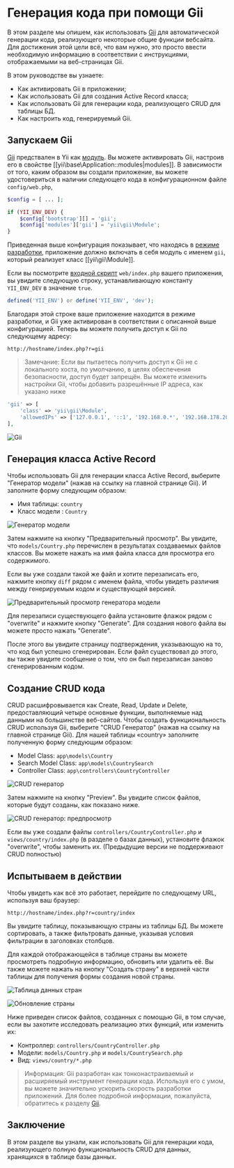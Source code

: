 Генерация кода при помощи Gii
========================

В этом разделе мы опишем, как использовать [Gii](tool-gii.md) для автоматической генерации кода,
реализующего некоторые общие функции вебсайта. Для достижения этой цели всё, что вам нужно, это просто ввести необходимую информацию в соответствии с инструкциями, отображаемыми на веб-страницах Gii.

В этом руководстве вы узнаете:

* Как активировать Gii в приложении;
* Как использовать Gii для создания Active Record класса;
* Как использовать Gii для генерации кода, реализующего CRUD для таблицы БД.
* Как настроить код, генерируемый Gii.


Запускаем Gii <a name="starting-gii"></a>
------------

[Gii](tool-gii.md) предствален в Yii как [модуль](structure-modules.md). Вы можете активировать Gii,
настроив его в свойстве [[yii\base\Application::modules|modules]]. В зависимости от того, каким образом вы создали приложение, вы можете удостовериться в наличии следующего кода в конфигурационном файле `config/web.php`,

```php
$config = [ ... ];

if (YII_ENV_DEV) {
    $config['bootstrap'][] = 'gii';
    $config['modules']['gii'] = 'yii\gii\Module';
}
```

Приведенная выше конфигурация показывает, что находясь в [режиме разработки](concept-configurations.md#environment-constants),
приложение должно включать в себя модуль с именем `gii`, который реализует класс [[yii\gii\Module]].

Если вы посмотрите [входной скрипт](structure-entry-scripts.md) `web/index.php` вашего приложения, вы
увидите следующую строку, устанавливающую константу `YII_ENV_DEV` в значение `true`.

```php
defined('YII_ENV') or define('YII_ENV', 'dev');
```

Благодаря этой строке ваше приложение находится в режиме разработки, и Gii уже активирован в соответствии с описанной выше конфигурацией. Теперь вы можете получить доступ к Gii по следующему адресу:

```
http://hostname/index.php?r=gii
```
> Замечание: Если вы пытаетесь получить доступ к Gii не с локального хоста, по умолчанию, в целях обеспечения безопасности,
> доступ будет запрещён. Вы можете изменить настройки Gii, чтобы добавить разрешённые IP адреса, как указано ниже

```php
'gii' => [
    'class' => 'yii\gii\Module',
    'allowedIPs' => ['127.0.0.1', '::1', '192.168.0.*', '192.168.178.20'] // регулируйте в соответствии со своими нуждами
],
```
![Gii](images/start-gii.png)


Генерация класса Active Record <a name="generating-ar"></a>
---------------------------------

Чтобы использовать Gii для генерации класса Active Record, выберите "Генератор модели" (нажав на ссылку на главной странице Gii). И заполните форму следующим образом:

* Имя таблицы: `country`
* Класс модели : `Country`

![Генератор модели](images/start-gii-model.png)

Затем нажмите на кнопку "Предварительный просмотр". Вы увидите, что `models/Country.php` перечислен в результатах создаваемых файлов классов. Вы можете нажать на имя файла класса для просмотра его содержимого.

Если вы уже создали такой же файл и хотите перезаписать его, нажмите кнопку `diff` рядом с именем файла, чтобы увидеть различия между генерируемым кодом и существующей версией.

![Предварительный просмотр генератора модели](images/start-gii-model-preview.png)

Для перезаписи существующего файла установите флажок рядом с "overwrite" и нажмите кнопку "Generate". Для создания нового файла вы можете просто нажать "Generate".

После этого вы увидите страницу подтверждения, указывающую на то, что код был успешно сгенерирован. Если файл существовал до этого, вы также увидите сообщение о том, что он был перезаписан заново сгенерированным кодом.


Создание CRUD кода <a name="generating-crud"></a>
--------------------

CRUD расшифровывается как Create, Read, Update и Delete, предоставляющий четыре основные функции, выполняемые над данными на большинстве веб-сайтов. Чтобы создать функциональность CRUD используя Gii, выберите "CRUD Генератор" (нажав на ссылку на главной странице Gii). Для нашей таблицы «country» заполните полученную форму следующим образом:

* Model Class: `app\models\Country`
* Search Model Class: `app\models\CountrySearch`
* Controller Class: `app\controllers\CountryController`

![CRUD генератор](images/start-gii-crud.png)

Затем нажмите на кнопку "Preview". Вы увидите список файлов, которые будут созданы, как показано ниже.

![CRUD генератор: предпросмотр](images/start-gii-crud-preview.png)

Если вы уже создали файлы `controllers/CountryController.php` и `views/country/index.php` (в разделе о базах данных), установите флажок "overwrite", чтобы заменить их. (Предыдущие версии не поддерживают CRUD полностью)


Испытываем в действии <a name="trying-it-out"></a>
-------------

Чтобы увидеть как всё это работает, перейдите по следующему URL, используя ваш браузер:

```
http://hostname/index.php?r=country/index
```

Вы увидите таблицу, показывающую страны из таблицы БД. Вы можете сортировать, а также фильтровать данные, указывая условия фильтрации в заголовках столбцов.

Для каждой отображающейся в таблице страны вы можете просмотреть подробную информацию, обновить или удалить её.
Вы также можете нажать на кнопку "Создать страну" в верхней части таблицы для получения формы создания новой страны.

![Таблица данных стран](images/start-gii-country-grid.png)

![Обновление страны](images/start-gii-country-update.png)

Ниже приведен список файлов, созданных с помощью Gii, в том случае, если вы захотите исследовать реализацию этих функций, или изменить их:

* Контроллер: `controllers/CountryController.php`
* Модели: `models/Country.php` и `models/CountrySearch.php`
* Вид: `views/country/*.php`

> Информация: Gii разработан как тонконастраиваемый и расширяемый инструмент генерации кода. Используя его с умом, вы можете значительно ускорить скорость разработки приложений. Для более подробной информации, пожалуйста, обратитесь к разделу [Gii](tool-gii.md).


Заключение <a name="summary"></a>
-------

В этом разделе вы узнали, как использовать Gii для генерации кода, реализующего полную функциональность CRUD для данных, хранящихся в таблице базы данных.
